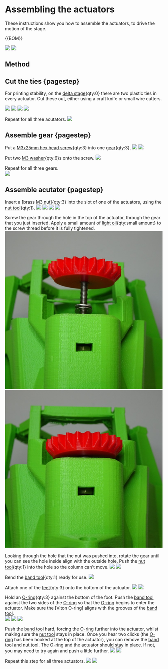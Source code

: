 # Assembling the actuators
These instructions show you how to assemble the actuators, to drive the motion of the stage.

{{BOM}}

[delta stage]: models/delta_stage.stl "{cat:3DPrinted}"
[M3 washer]: "{cat:part}"
[light oil]: "{cat:part}"
[O-ring]: "{cat:part}"
[M3x25mm hex head screw]: "{cat:part}"
[feet]: models/feet.stl "{cat:3DPrinted, note: All three feet are in the one file.}"
[gear]: models/gears.stl "{cat: 3DPrinted}"
[band tool]:  actuatortools.md#bandtool "{cat: 3DPrinted_tool}"
[nut tool]:  actuatortools.md#nuttool "{cat:3DPrinted_tool}"
![](images/Assembling_the_actuators/3D_printed_parts.jpg)
![](images/Assembling_the_actuators/non_3D_printed_parts.jpg)

## Method

## Cut the ties {pagestep}

For printing stability, on the [delta stage]{qty:0} there are two plastic ties in every actuator.  Cut these out, either using a craft knife or small wire cutters.  

![](images/Assembling_the_actuators/ties.jpg)
![](images/Assembling_the_actuators/cutter_ties.jpg)
![](images/Assembling_the_actuators/knife_ties.jpg)
![](images/Assembling_the_actuators/no_ties.jpg)

Repeat for all three acutators.
![](images/Assembling_the_actuators/no_ties_all.jpg)

## Assemble gear {pagestep}

Put a [M3x25mm hex head screw]{qty:3} into one [gear]{qty:3}.
![](images/Assembling_the_actuators/screw_and_gear.jpg)
![](images/Assembling_the_actuators/screw_in_gear.jpg)

Put two [M3 washer]{qty:6}s onto the screw.
![](images/Assembling_the_actuators/washers_on_screw.jpg)  


Repeat for all three gears.  
![](images/Assembling_the_actuators/washers_on_screw_all.jpg)

## Assemble acutator {pagestep}

Insert a [brass M3 nut]{qty:3} into the slot of one of the actuators, using the [nut tool]{qty:1}.
![](images/Assembling_the_actuators/insert_nut.jpg)
![](images/Assembling_the_actuators/nut_on_slot.jpg)
![](images/Assembling_the_actuators/nut_on_slot_nut_tool.jpg)
![](images/Assembling_the_actuators/nut_in_slot.jpg)

Screw the gear through the hole in the top of the actuator, through the gear that you just inserted.  Apply a small amount of [light oil]{qty:small amount} to the screw thread before it is fully tightened.
![](images/assembling_the_actuators/gear_in_top_hole.jpg)
![](images/assembling_the_actuators/screwing_gear.jpg)


Looking through the hole that the nut was pushed into, rotate the gear until you can see the hole inside align with the outside hole.  Push the [nut tool]{qty:1} into the hole so the column can't move.
![](images/Assembling_the_actuators/gear_screwed.jpg)
![](images/Assembling_the_actuators/nut_tool_in_hole.jpg)

Bend the [band tool]{qty:1} ready for use.
![](images/Assembling_the_actuators/band_tool_bent.jpg)

Attach one of the [feet]{qty:3} onto the bottom of the actuator.
![](images/Assembling_the_actuators/foot_profile.jpg)
![](images/Assembling_the_actuators/foot_from_bottom.jpg)

Hold an [O-ring]{qty:3} against the bottom of the foot.  Push the [band tool] against the two sides of the [O-ring] so that the [O-ring] begins to enter the actuator.  Make sure the [Viton O-ring] aligns with the grooves of the [band tool].  
![](images/Assembling_the_actuators/O_ring_against_foot.jpg)
![](images/Assembling_the_actuators/pushing_band_tool_o_ring.jpg)
![](images/Assembling_the_actuators/pushing_band_tool_o_ring_2.jpg)

Push the [band tool] hard, forcing the [O-ring] further into the actuator, whilst making sure the [nut tool] stays in place.  Once you hear two clicks (the [O-ring] has been hooked at the top of the actuator), you can remove the [band tool] and [nut tool]. The [O-ring] and the actuator should stay in place.  If not, you may need to try again and push a little further.
![](images/Assembling_the_actuators/pushing_firmly.jpg)
![](images/Assembling_the_actuators/o_ring_complete.jpg)

Repeat this step for all three actuators.
![](images/Assembling_the_actuators/o_ring_all.jpg)
![](images/Assembling_the_actuators/gears_all.jpg)




